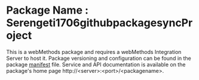 # Package Name : Serengeti1706githubpackagesyncProject
This is a webMethods package and requires a webMethods Integration Server to host it. Package versioning and configuration can be found in the package [manifest](./Serengeti1706githubpackagesyncProject/manifest.v3) file. Service and API documentation is available on the package's home page http://&lt;server&gt;:&lt;port&gt;/&lt;packagename>.